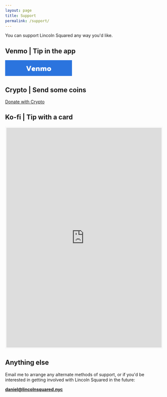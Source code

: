 ```yaml
---
layout: page
title: Support
permalink: /support/
---
```


You can support Lincoln Squared any way you'd like. 

## **Venmo** | Tip in the app

<a href="https://venmo.com/u/maximumnewyork" target="_blank"> <img src="/venmo-button.png" alt="Support me with Venmo"> </a>

## **Crypto** | Send some coins

<div>
  <a class="donate-with-crypto"
     href="https://commerce.coinbase.com/checkout/6d01bc73-16c6-4e68-8776-74c2f044fbde">
    Donate with Crypto
  </a>
  <script src="https://commerce.coinbase.com/v1/checkout.js?version=201807">
  </script>
</div>

## **Ko-fi** | Tip with a card

<iframe id='kofiframe' src='https://ko-fi.com/lincolnsquared/?hidefeed=true&widget=true&embed=true&preview=true' style='border:none;width:100%;padding:4px;background:#f9f9f9;' height='712' title='lincolnsquared'></iframe>

## Anything else

Email me to arrange any alternate methods of support, or if you'd be interested in getting involved with Lincoln Squared in the future: 

**[daniel@lincolnsquared.nyc](mailto:daniel@lincolnsquared.nyc)**